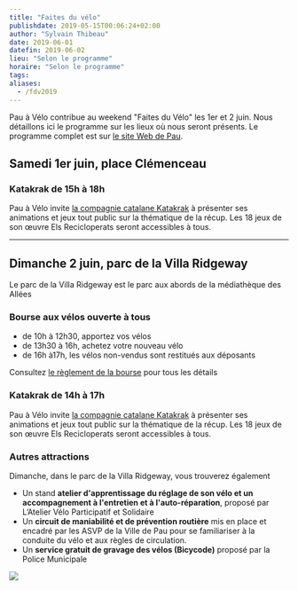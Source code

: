 ```yaml
---
title: "Faites du vélo"
publishdate: 2019-05-15T00:06:24+02:00
author: "Sylvain Thibeau"
date: 2019-06-01
datefin: 2019-06-02
lieu: "Selon le programme"
horaire: "Selon le programme"
tags:
aliases:
  - /fdv2019
---
```


Pau à Vélo contribue au weekend "Faites du Vélo" les 1er et 2 juin. Nous détaillons
ici le programme sur les lieux où nous seront présents. Le programme 
complet est sur [le site Web de Pau].

<!--more-->

## Samedi 1er juin, place Clémenceau

### Katakrak de 15h à 18h

Pau à Vélo invite [la compagnie catalane Katakrak] à présenter ses animations 
et jeux tout public sur la thématique de la récup. Les 18 jeux de  son œuvre 
Els Recicloperats seront accessibles à tous.

________

## Dimanche 2 juin, parc de la Villa Ridgeway 

Le parc de la Villa Ridgeway est le parc aux abords de la médiathèque des Allées

### Bourse aux vélos ouverte à tous

* de 10h à 12h30, apportez vos vélos
* de 13h30 à 16h, achetez votre nouveau vélo
* de 16h à17h, les vélos non-vendus sont restitués aux déposants

Consultez [le règlement de la bourse](reglement-bourse-velo-2019.pdf) pour tous les détails

### Katakrak de 14h à 17h

Pau à Vélo invite [la compagnie catalane Katakrak] à présenter ses animations 
et jeux tout public sur la thématique de la récup. Les 18 jeux de  son œuvre 
Els Recicloperats seront accessibles à tous.

### Autres attractions

Dimanche, dans le parc de la Villa Ridgeway, vous trouverez également

* Un stand **atelier d'apprentissage du réglage de son vélo et un accompagnement 
  à l'entretien et à l'auto-réparation**, proposé par L’Atelier Vélo Participatif 
  et Solidaire
* Un **circuit de maniabilité et de prévention routière** mis en place et encadré 
  par les ASVP de la Ville de Pau pour se familiariser à la conduite du vélo et 
  aux règles de circulation.
* Un **service gratuit de gravage des vélos (Bicycode)** proposé par la Police 
  Municipale
  
![](fdv2019-affiche.jpg)

[la compagnie catalane Katakrak]: https://www.katakrak.com/fr/accueil
[le site Web de Pau]: https://www.pau.fr/article/faites-du-velo-edition-2019
